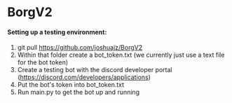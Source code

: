 # BorgV2

#### Setting up a testing environment:
1. git pull https://github.com/joshuajz/BorgV2
2. Within that folder create a bot_token.txt (we currently just use a text file for the bot token)
3. Create a testing bot with the discord developer portal (https://discord.com/developers/applications)
4. Put the bot's token into bot_token.txt
5. Run main.py to get the bot up and running